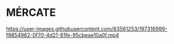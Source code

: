 # MÉRCATE

https://user-images.githubusercontent.com/83561253/197316999-f9854962-0f70-4d21-81fe-95cbeae10a0f.mp4
